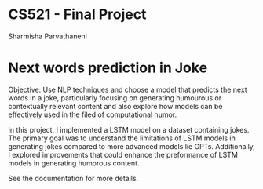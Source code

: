 # CS521 - Final Project 
Sharmisha Parvathaneni

# Next words prediction in Joke

Objective: Use NLP techniques and choose a model that predicts the next words in a joke, particularly focusing on generating humourous or contextually relevant content and also explore how models can be effectively used in the filed of computational humor.

In this project, I implemented a LSTM model on a dataset containing jokes. The primary goal was to understand the limitations of LSTM models in generating jokes compared to more advanced models lie GPTs. Additionally, I explored improvements that could enhance the preformance of LSTM models in generating humorous content.

See the documentation for more details.

